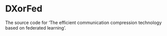 # DXorFed
The source code for ‘The efficient communication compression technology based on federated learning’.
